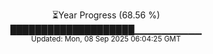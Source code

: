 <p align="center">
⏳Year Progress (68.56 %)<br>
████████████████████▁▁▁▁▁▁▁▁▁▁ <br>
<sub>Updated: Mon, 08 Sep 2025 06:04:25 GMT</sub>
</p>


